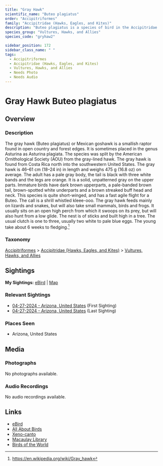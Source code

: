```yaml
---
title: "Gray Hawk"
scientific_name: "Buteo plagiatus"
order: "Accipitriformes"
family: "Accipitridae (Hawks, Eagles, and Kites)"
description: "Buteo plagiatus is a species of bird in the Accipitridae (Hawks, Eagles, and Kites) family. It has been observed 3 times."
species_group: "Vultures, Hawks, and Allies"
species_code: "gryhaw2"

sidebar_position: 172
sidebar_class_name: " "
tags: 
  - Accipitriformes
  - Accipitridae (Hawks, Eagles, and Kites)
  - Vultures, Hawks, and Allies
  - Needs Photo
  - Needs Audio
---
```


# Gray Hawk <span className='sci_name'>Buteo plagiatus</span>

## Overview

### Description
The gray hawk (Buteo plagiatus) or Mexican goshawk is a smallish raptor found in open country and forest edges. It is sometimes placed in the genus Asturina as Asturina plagiata. The species was split by the American Ornithological Society (AOU) from the gray-lined hawk. The gray hawk is found from Costa Rica north into the southwestern United States.
The gray hawk is 46–61 cm (18–24 in) in length and weighs 475 g (16.8 oz) on average. The adult has a pale gray body, the tail is black with three white bands and the legs are orange. It is a solid, unpatterned gray on the upper parts.
Immature birds have dark brown upperparts, a pale-banded brown tail, brown-spotted white underparts and a brown streaked buff head and neck. This species is quite short-winged, and has a fast agile flight for a Buteo. The call is a shrill whistled kleee-ooo.
The gray hawk feeds mainly on lizards and snakes, but will also take small mammals, birds and frogs. It usually sits on an open high perch from which it swoops on its prey, but will also hunt from a low glide. The nest is of sticks and built high in a tree. The usual clutch is one to three, usually two white to pale blue eggs. The young take about 6 weeks to fledging.[^1]

[^1]: https://en.wikipedia.org/wiki/Gray_hawk

### Taxonomy
[Accipitriformes](/tags/accipitriformes) > [Accipitridae (Hawks, Eagles, and Kites)](/tags/accipitridae-hawks-eagles-and-kites) > [Vultures, Hawks, and Allies](/tags/vultures-hawks-and-allies)


## Sightings

**My Sightings:** [eBird](https://ebird.org/lifelist?r=world&time=life&spp=gryhaw2) | [Map](/map?species_code=gryhaw2)

### Relevant Sightings

* [04-27-2024 - Arizona, United States](https://ebird.org/checklist/S170587133) (First Sighting)
* [04-27-2024 - Arizona, United States](https://ebird.org/checklist/S170634284) (Last Sighting)

### Places Seen

* Arizona, United States



## Media
### Photographs
No photographs available.

### Audio Recordings
No audio recordings available.

## Links
* [eBird](https://ebird.org/species/gryhaw2) 
* [All About Birds](https://www.allaboutbirds.org/guide/gryhaw2) 
* [Xeno-canto](https://www.xeno-canto.org/species/buteo-plagiatus) 
* [Macaulay Library](https://search.macaulaylibrary.org/catalog?taxonCode=gryhaw2&sort=rating_rank_desc)
* [Birds of the World](https://birdsoftheworld.org/bow/species/gryhaw2)
